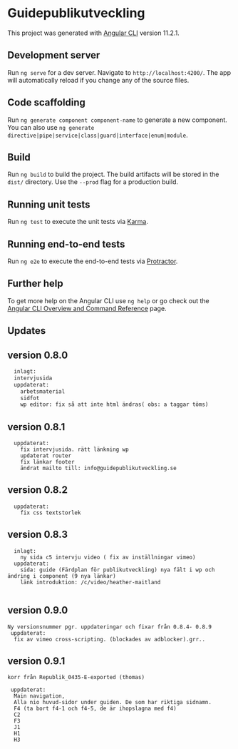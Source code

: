 # Guidepublikutveckling

This project was generated with [Angular CLI](https://github.com/angular/angular-cli) version 11.2.1.

## Development server

Run `ng serve` for a dev server. Navigate to `http://localhost:4200/`. The app will automatically reload if you change any of the source files.

## Code scaffolding

Run `ng generate component component-name` to generate a new component. You can also use `ng generate directive|pipe|service|class|guard|interface|enum|module`.

## Build

Run `ng build` to build the project. The build artifacts will be stored in the `dist/` directory. Use the `--prod` flag for a production build.

## Running unit tests

Run `ng test` to execute the unit tests via [Karma](https://karma-runner.github.io).

## Running end-to-end tests

Run `ng e2e` to execute the end-to-end tests via [Protractor](http://www.protractortest.org/).

## Further help

To get more help on the Angular CLI use `ng help` or go check out the [Angular CLI Overview and Command Reference](https://angular.io/cli) page.

## Updates

## version 0.8.0
``` python
  inlagt:  
  intervjusida
  uppdaterat:
    arbetsmaterial
    sidfot
    wp editor: fix så att inte html ändras( obs: a taggar töms)
```
## version 0.8.1  
```
  uppdaterat:
    fix intervjusida. rätt länkning wp
    updaterat router
    fix länkar footer
    ändrat mailto till: info@guidepublikutveckling.se  
```
## version 0.8.2  
```
  uppdaterat:
    fix css textstorlek 
```
## version 0.8.3  
```
  inlagt:
    ny sida c5 intervju video ( fix av inställningar vimeo)
  uppdaterat:
    sida: guide (Färdplan för publikutveckling) nya fält i wp och ändring i component (9 nya länkar)
    länk introduktion: /c/video/heather-maitland 
  
```
## version 0.9.0  
```
Ny versionsnummer pgr. uppdateringar och fixar från 0.8.4- 0.8.9
 uppdaterat:
  fix av vimeo cross-scripting. (blockades av adblocker).grr..

```

## version 0.9.1  
```
korr från Republik_0435-E-exported (thomas)
 
 uppdaterat:
  Main navigation, 
  Alla nio huvud-sidor under guiden. De som har riktiga sidnamn.
  F4 (ta bort f4-1 och f4-5, de är ihopslagna med f4)
  C2
  F3
  J1
  H1
  H3
  
```
